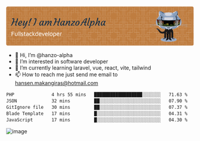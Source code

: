 ![Header](./github-header-image.png)

- 👋 Hi, I’m @hanzo-alpha
- 👀 I’m interested in software developer
- 🌱 I’m currently learning laravel, vue, react, vite, tailwind
- 📫 How to reach me just send me email to hansen.makangiras@hotmail.com 

<!---
hanzo-alpha/hanzo-alpha is a ✨ special ✨ repository because its `README.md` (this file) appears on your GitHub profile.
You can click the Preview link to take a look at your changes.
--->

<!--START_SECTION:waka-->

```txt
PHP              4 hrs 55 mins   ██████████████████░░░░░░░   71.63 %
JSON             32 mins         ██░░░░░░░░░░░░░░░░░░░░░░░   07.90 %
GitIgnore file   30 mins         ██░░░░░░░░░░░░░░░░░░░░░░░   07.37 %
Blade Template   17 mins         █░░░░░░░░░░░░░░░░░░░░░░░░   04.31 %
JavaScript       17 mins         █░░░░░░░░░░░░░░░░░░░░░░░░   04.30 %
```

<!--END_SECTION:waka-->

![image](https://github.com/hanzo-alpha/hanzo-alpha/assets/111342797/c4bd2977-6123-4017-8652-6e166259b484)

